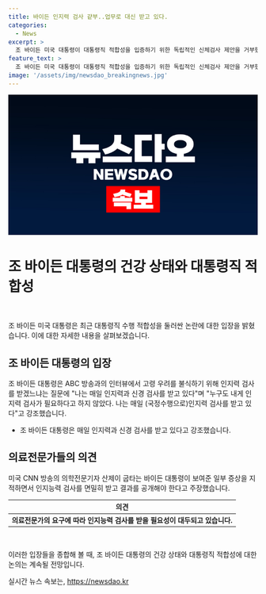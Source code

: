 ```yaml
---
title: 바이든 인지력 검사 걑부..업무로 대신 받고 있다.
categories:
  - News
excerpt: >
  조 바이든 미국 대통령이 대통령직 적합성을 입증하기 위한 독립적인 신체검사 제안을 거부했다. 그는 고령 우려를 불식하기 위해 이미 매일 인지력과 신경 검사를 받고 있다고 강조했으며, 과거 건강검진 결과도 좋았다. 그러나 미국 CNN 방송의 의학전문기자는 바이든 대통령의 언행과 행동을 지적하며 인지능력 검사를 받고 결과를 공개해야 한다고 주장했다.
feature_text: >
  조 바이든 미국 대통령이 대통령직 적합성을 입증하기 위한 독립적인 신체검사 제안을 거부했다. 그는 고령 우려를 불식하기 위해 이미 매일 인지력과 신경 검사를 받고 있다고 강조했으며, 과거 건강검진 결과도 좋았다. 그러나 미국 CNN 방송의 의학전문기자는 바이든 대통령의 언행과 행동을 지적하며 인지능력 검사를 받고 결과를 공개해야 한다고 주장했다.
image: '/assets/img/newsdao_breakingnews.jpg'
---
```


<p><img src="/assets/img/newsdao_breakingnews.jpg" alt="bookingtag 속보" /></p>

<h1 data-ke-size="size26"><b>조 바이든 대통령의 건강 상태와 대통령직 적합성</b></h1>

<p data-ke-size="size16">&nbsp;</p>

<p>조 바이든 미국 대통령은 최근 대통령직 수행 적합성을 둘러싼 논란에 대한 입장을 밝혔습니다. 이에 대한 자세한 내용을 살펴보겠습니다.</p>

<h2 data-ke-size="size24">조 바이든 대통령의 입장</h2>

<p data-ke-size="size16">조 바이든 대통령은 ABC 방송과의 인터뷰에서 고령 우려를 불식하기 위해 인지력 검사를 받겠느냐는 질문에 "나는 매일 인지력과 신경 검사를 받고 있다"며 "누구도 내게 인지력 검사가 필요하다고 하지 않았다. 나는 매일 (국정수행으로)인지력 검사를 받고 있다"고 강조했습니다.</p>

<ul>
<li>조 바이든 대통령은 매일 인지력과 신경 검사를 받고 있다고 강조했습니다.</li>
</ul>

<h2 data-ke-size="size24">의료전문가들의 의견</h2>

<p data-ke-size="size16">미국 CNN 방송의 의학전문기자 산제이 굽타는 바이든 대통령이 보여준 일부 증상을 지적하면서 인지능력 검사를 면밀히 받고 결과를 공개해야 한다고 주장했습니다.</p>

<table>
<thead>
<tr>
<th style="text-align: center; height: 17px;"><b>의견</b></th>
</tr>
</thead>
<tbody>
<tr>
<td style="text-align: center; height: 17px;"><b>의료전문가의 요구에 따라 인지능력 검사를 받을 필요성이 대두되고 있습니다.</b></td>
</tr>
</tbody>
</table>

<p data-ke-size="size16">&nbsp;</p>

<p>이러한 입장들을 종합해 볼 때, 조 바이든 대통령의 건강 상태와 대통령직 적합성에 대한 논의는 계속될 전망입니다.</p>
실시간 뉴스 속보는, <a href="https://newsdao.kr" rel="dofollow">https://newsdao.kr</a>


